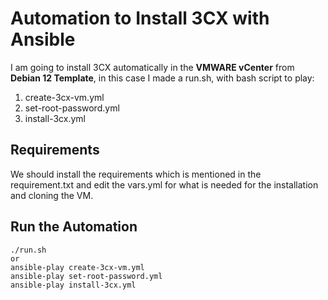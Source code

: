 
# Automation to Install 3CX with Ansible 

I am going to install 3CX automatically in the  **VMWARE vCenter**  from **Debian 12 Template**, in this case I made a run.sh, with bash script to play:

 1. create-3cx-vm.yml
 2. set-root-password.yml
 3. install-3cx.yml
 
## Requirements
We should install the requirements which is mentioned in the requirement.txt  and edit the vars.yml for what is needed for the installation and cloning the VM.

## Run the Automation
```
./run.sh
or
ansible-play create-3cx-vm.yml
ansible-play set-root-password.yml
ansible-play install-3cx.yml
```


